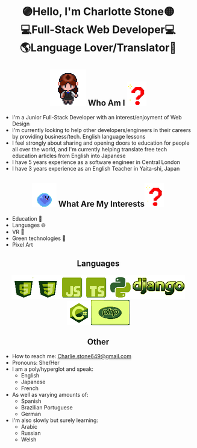 <h1 align="center">🟣Hello, I'm Charlotte Stone🟡 <br>💻Full-Stack Web Developer💻<br>🌎Language Lover/Translator💬</h1>

<h2 align="center"><img src="./CharlotteSpriteWalkingToward.gif"> Who Am I <img src="./QuestionMark.gif"></h2>


  - I'm a Junior Full-Stack Developer with an interest/enjoyment of Web Design
  - I'm currently looking to help other developers/engineers in their careers by providing business/tech. English language lessons
  - I feel strongly about sharing and opening doors to education for people all over the world, and I'm currently helping translate free tech education articles from English into Japanese
  - I have 5 years experience as a software engineer in Central London
  - I have 3 years experience as an English Teacher in Yaita-shi, Japan

   <!-- [![GitHub Streak](https://streak-stats.demolab.com?user=Terafora&theme=github-light&hide_border=true&date_format=j%20M%5B%20Y%5D&exclude_days=Sun%2CSat&card_width=700)](https://git.io/streak-stats) -->

<h2 align="center"><img src="./bouncinggu.gif"> What Are My Interests<img src="./QuestionMark.gif"></h2>



  - Education 🏫
  - Languages 🌐
  - VR 🥽
  - Green technologies 🍃
  - Pixel Art 

   <!-- [![Top Langs](https://github-readme-stats.vercel.app/api/top-langs/?username=Terafora&layout=compact)](https://github.com/anuraghazra/github-readme-stats) -->

<h2 align="center">Languages</h2>
<div align="center">
<img src="./HTMLIcon.gif"><img src="./CSSIcon.gif"><img src="./JSIcon.gif"><img src="./TSIcon.gif"><img src="./PythonIcon.gif"><img src="./DjangoIcon.gif"><img src="./CSharpIcon.gif"><img src="./PHPIcon.gif">
</div>

<h2 align="center">Other</h2>

  - How to reach me: Charlie.stone649@gmail.com
  - Pronouns: She/Her
  - I am a poly/hyperglot and speak:
    - English
    - Japanese
    - French
- As well as varying amounts of:
  - Spanish
  - Brazilian Portuguese
  - German
- I'm also slowly but surely learning:
  - Arabic
  - Russian
  - Welsh
